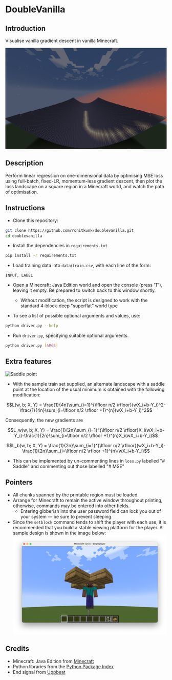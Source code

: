 # DoubleVanilla

## Introduction
Visualise vanilla gradient descent in vanilla Minecraft.

![DoubleVanilla banner](data/banner.png "DoubleVanilla Banner")

## Description
Perform linear regression on one-dimensional data by optimising MSE loss using full-batch, fixed-LR, momentum-less gradient descent, then plot the loss landscape on a square region in a Minecraft world, and watch the path of optimisation.

## Instructions
* Clone this repository:
```sh
git clone https://github.com/ronitkunk/doublevanilla.git
cd doublevanilla
```
* Install the dependencies in `requirements.txt`
```sh
pip install -r requirements.txt
```
* Load training data into `data`/`train.csv`, with each line of the form:
```csv
INPUT, LABEL
```
* Open a Minecraft: Java Edition world and open the console (press 'T'), leaving it empty. Be prepared to switch back to this window shortly.
    * Without modification, the script is designed to work with the standard 4-block-deep "superflat" world type

* To see a list of possible optional arguments and values, use:
```sh
python driver.py --help
```
* Run `driver.py`, specifying suitable optional arguments.
```sh
python driver.py [ARGS]
```

## Extra features
![Saddle point](data/saddle.png "Saddle point")
* With the sample train set supplied, an alternate landscape with a saddle point at the location of the usual minimum is obtained with the following modification:
```math
L(w, b; X, Y) = \frac{1}{4n}\sum_{i=1}^{\lfloor n/2 \rfloor}(wX_i+b-Y_i)^2-\frac{1}{4n}\sum_{i=\lfloor n/2 \rfloor +1}^{n}(wX_i+b-Y_i)^2
```
Consequently, the new gradients are
```math
L_w(w, b; X, Y) = \frac{1}{2n}\sum_{i=1}^{\lfloor n/2 \rfloor}X_i(wX_i+b-Y_i)-\frac{1}{2n}\sum_{i=\lfloor n/2 \rfloor +1}^{n}X_i(wX_i+b-Y_i)
```
```math
L_b(w, b; X, Y) = \frac{1}{2n}\sum_{i=1}^{\lfloor n/2 \rfloor}(wX_i+b-Y_i)-\frac{1}{2n}\sum_{i=\lfloor n/2 \rfloor +1}^{n}(wX_i+b-Y_i)
```
* This can be implemented by un-commenting lines in `loss.py` labelled "# Saddle" and commenting out those labelled "# MSE"

## Pointers
* All chunks spanned by the printable region must be loaded.
* Arrange for Minecraft to remain the active window throughout printing, otherwise, commands may be entered into other fields.
    * Entering gibberish into the user password field can lock you out of your system — be sure to prevent sleeping.
* Since the `setblock` command tends to shift the player with each use, it is recommended that you build a stable viewing platform for the player. A sample design is shown in the image below:
![Viewing platform](data/platform.png "Viewing Platform")

## Credits
* Minecraft: Java Edition from [Minecraft](https://www.minecraft.net)
* Python libraries from the [Python Package Index](https://www.pypi.org)
* End signal from [Uppbeat](https://www.uppbeat.io/sfx/category/bell/chime)
